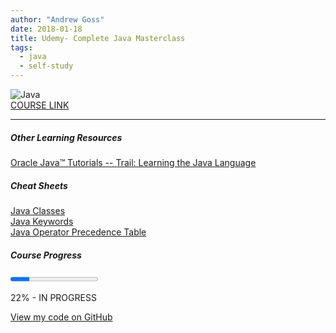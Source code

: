 ```yaml
---
author: "Andrew Goss"
date: 2018-01-18
title: Udemy- Complete Java Masterclass
tags:
  - java
  - self-study
---
```

![Java](/img/post/java.png "Java")<br>
<a href="https://www.udemy.com/java-the-complete-java-developer-course" target="_blank">COURSE LINK</a><br>
<hr>

##### Other Learning Resources
<a href="https://docs.oracle.com/javase/tutorial/java/index.html" target="_blank">Oracle Java™ Tutorials -- Trail: Learning the Java Language</a>

##### Cheat Sheets
<a href="https://docs.oracle.com/javase/8/docs/api/allclasses-noframe.html" target="_blank">Java Classes</a><br>
<a href="https://en.wikipedia.org/wiki/List_of_Java_keywords" target="_blank">Java Keywords</a><br>
<a href="http://cs.bilkent.edu.tr/~guvenir/courses/CS101/op_precedence.html" target="_blank">Java Operator Precedence Table</a>

##### Course Progress
<progress max="1.0" value="0.22"></progress>

22% - <green>IN PROGRESS</green>

<a href="https://github.com/andrewrgoss/complete-java-masterclass" class="btn" target="_blank">View my code on GitHub</a>